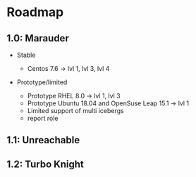 # Roadmap

## 1.0: Marauder
* Stable
  * Centos 7.6 -> lvl 1, lvl 3, lvl 4

* Prototype/limited
  * Prototype RHEL 8.0 -> lvl 1, lvl 3
  * Prototype Ubuntu 18.04 and OpenSuse Leap 15.1 -> lvl 1
  * Limited support of multi icebergs
  * report role

## 1.1: Unreachable

## 1.2: Turbo Knight

